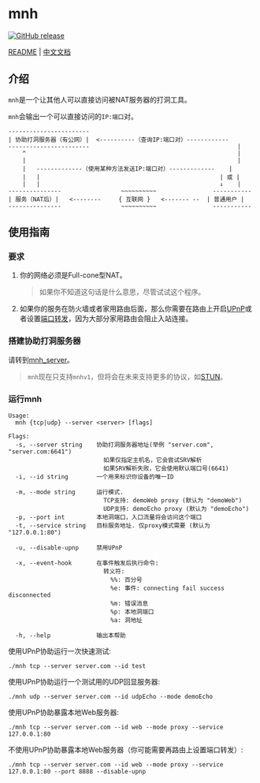
# mnh
[![GitHub release](https://img.shields.io/github/v/tag/hzyitc/mnh?label=release)](https://github.com/hzyitc/mnh/releases)

[README](README.md) | [中文文档](README_zh.md)

## 介绍

`mnh`是一个让其他人可以直接访问被NAT服务器的打洞工具。

`mnh`会输出一个可以直接访问的`IP:端口`对。

```
-----------------------
| 协助打洞服务器（有公网）|  <----------（查询IP:端口对）------------
-----------------------                                          |
    ^                                                            |
    |                                                            |
    |   -------------（使用某种方法发送IP:端口对）-------------    |
    |   |                                                   | 或 |
    |   |                                                   ↓    |
---------------                 ~~~~~~~~~~                -----------
| 服务（NAT后）|   <--------     { 互联网 }   <------- --  | 普通用户 |
---------------                 ~~~~~~~~~~                -----------
```

## 使用指南

### 要求

1. 你的网络必须是Full-cone型NAT。
   > 如果你不知道这句话是什么意思，尽管试试这个程序。

2. 如果你的服务在防火墙或者家用路由后面，那么你需要在路由上开启[UPnP](https://en.wikipedia.org/wiki/Universal_Plug_and_Play)或者设置[端口转发](https://en.wikipedia.org/wiki/Port_forwarding)，因为大部分家用路由会阻止入站连接。

### 搭建协助打洞服务器

请转到[mnh_server](https://github.com/hzyitc/mnh_server)。

> `mnh`现在只支持`mnhv1`，但将会在未来支持更多的协议，如[STUN](https://en.wikipedia.org/wiki/STUN)。

### 运行mnh

```
Usage:
  mnh {tcp|udp} --server <server> [flags]

Flags:
  -s, --server string    协助打洞服务器地址(举例 "server.com", "server.com:6641")
                           如果仅指定主机名，它会尝试SRV解析
                           如果SRV解析失败，它会使用默认端口号(6641)
  -i, --id string        一个用来标识你设备的唯一ID

  -m, --mode string      运行模式.
                           TCP支持: demoWeb proxy (默认为 "demoWeb")
                           UDP支持: demoEcho proxy (默认为 "demoEcho")
  -p, --port int         本地洞端口，入口流量将会访问这个端口
  -t, --service string   目标服务地址. 仅proxy模式需要 (默认为 "127.0.0.1:80")

  -u, --disable-upnp     禁用UPnP

  -x, --event-hook       在事件触发后执行命令:
                           转义符:
                             %%: 百分号
                             %e: 事件: connecting fail success disconnected
                             %m: 错误消息
                             %p: 本地洞端口
                             %a: 洞地址

  -h, --help             输出本帮助
```

使用UPnP协助运行一次快速测试:

```
./mnh tcp --server server.com --id test
```

使用UPnP协助运行一个测试用的UDP回显服务器:

```
./mnh udp --server server.com --id udpEcho --mode demoEcho
```

使用UPnP协助暴露本地Web服务器:

```
./mnh tcp --server server.com --id web --mode proxy --service 127.0.0.1:80
```

不使用UPnP协助暴露本地Web服务器（你可能需要再路由上设置端口转发）:

```
./mnh tcp --server server.com --id web --mode proxy --service 127.0.0.1:80 --port 8888 --disable-upnp
```